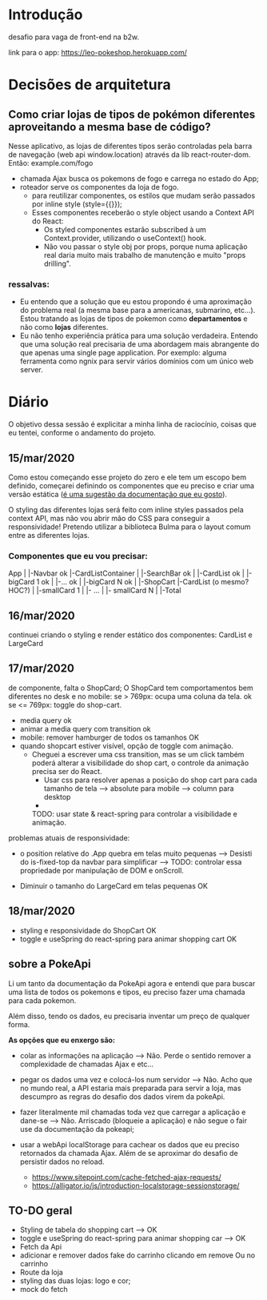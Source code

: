 # Introdução
desafio para vaga de front-end na b2w.

link para o app:
https://leo-pokeshop.herokuapp.com/

# Decisões de arquitetura
## Como criar lojas de tipos de pokémon diferentes aproveitando a mesma base de código?
Nesse aplicativo, as lojas de diferentes tipos serão controladas pela barra de navegação (web api window.location) através da lib react-router-dom. Então: example.com/fogo
- chamada Ajax busca os pokemons de fogo e carrega no estado do App;
- roteador serve os componentes da loja de fogo.
  - para reutilizar componentes, os estilos que mudam serão passados por inline style (style={{}});
  - Esses componentes receberão o style object usando a Context API do React:
    - Os styled componentes estarão subscribed à um Context.provider, utilizando o useContext() hook.
    - Não vou passar o style obj por props, porque numa aplicação real daria muito mais trabalho de manutenção e muito "props drilling".

### ressalvas:
- Eu entendo que a solução que eu estou propondo é uma aproximação do problema real (a mesma base para a americanas, submarino, etc...). Estou tratando as lojas de tipos de pokemon como __departamentos__ e não como __lojas__ diferentes.
- Eu não tenho experiência prática para uma solução verdadeira. Entendo que uma solução real precisaria de uma abordagem mais abrangente do que apenas uma single page application. Por exemplo: alguma ferramenta como ngnix para servir vários domínios com um único web server.

# Diário
O objetivo dessa sessão é explicitar a minha linha de raciocínio, coisas que eu tentei, conforme o andamento do projeto.

## 15/mar/2020
Como estou começando esse projeto do zero e ele tem um escopo bem definido, começarei definindo os componentes que eu preciso e criar uma versão estática ([é uma sugestão da documentação que eu gosto](https://reactjs.org/docs/thinking-in-react.html)).

O styling das diferentes lojas será feito com inline styles passados pela context API, mas não vou abrir mão do CSS para conseguir a responsividade! Pretendo utilizar a biblioteca Bulma para o layout comum entre as diferentes lojas.

### Componentes que eu vou precisar:

App
|
|-Navbar ok
|-CardListContainer
| |-SearchBar ok
| |-CardList ok
|   |-bigCard 1 ok
|   |-... ok
|   |-bigCard N ok
|
|-ShopCart
  |-CardList (o mesmo? HOC?)
  | |-smallCard 1
  | |- ...
  | |- smallCard N
  |
  |-Total

  ## 16/mar/2020
  continuei criando o styling e render estático dos componentes:
  CardList e LargeCard

  ## 17/mar/2020
  de componente, falta o ShopCard;
  O ShopCard tem comportamentos bem diferentes no desk e no mobile:
  se > 769px: ocupa uma coluna da tela. ok
  se <= 769px: toggle do shop-cart.

 - media query ok
 - animar a media query com transition ok
 - mobile: remover hamburger de todos os tamanhos OK
 - quando shopcart estiver visível, opção de toggle com animação.
    - Cheguei a escrever uma css transition, mas se um click também poderá alterar a visibilidade do shop cart, o controle da animação precisa ser do React.
      - Usar css para resolver apenas a posição do shop cart para cada tamanho de tela --> absolute para mobile --> column para desktop
      - 
      TODO: usar state & react-spring para controlar a visibilidade e animação.

problemas atuais de responsividade:
- o position relative do .App quebra em telas muito pequenas --> Desisti do is-fixed-top da navbar para simplificar --> 
TODO: controlar essa propriedade por manipulação de DOM e onScroll.

- Diminuir o tamanho do LargeCard em telas pequenas OK

## 18/mar/2020
- styling e responsividade do ShopCart OK
- toggle e useSpring do react-spring para animar shopping cart OK

## sobre a PokeApi
Li um tanto da documentação da PokeApi agora e entendi que para buscar uma lista de todos os pokemons e tipos, eu preciso fazer uma chamada para cada pokemon.

Além disso, tendo os dados, eu precisaria inventar um preço de qualquer forma.

__As opções que eu enxergo são:__
- colar as informações na aplicação --> Não. Perde o sentido remover a complexidade de chamadas Ajax e etc...

- pegar os dados uma vez e colocá-los num servidor --> Não. Acho que no mundo real, a API estaria mais preparada para servir a loja, mas descumpro as regras do desafio dos dados virem da pokeApi.

- fazer literalmente mil chamadas toda vez que carregar a aplicação e dane-se --> Não. Arriscado (bloqueie a aplicação) e não segue o fair use da documentação da pokeapi;

- usar a webApi localStorage para cachear os dados que eu preciso retornados da chamada Ajax. Além de se aproximar do desafio de persistir dados no reload.
  - https://www.sitepoint.com/cache-fetched-ajax-requests/
  - https://alligator.io/js/introduction-localstorage-sessionstorage/

## TO-DO geral
- Styling de tabela do shopping cart --> OK
- toggle e useSpring do react-spring para animar shopping car --> OK
- Fetch da Api
- adicionar e remover dados fake do carrinho clicando em remove Ou no carrinho
- Route da loja
- styling das duas lojas: logo e cor;
- mock do fetch

